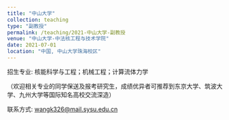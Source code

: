 ```yaml
---
title: "中山大学"
collection: teaching
type: "副教授"
permalink: /teaching/2021-中山大学-副教授
venue: "中山大学-中法核工程与技术学院"
date: 2021-07-01
location: "中国, 中山大学珠海校区"
---
```


招生专业:
核能科学与工程；机械工程；计算流体力学

（欢迎相关专业的同学保送及报考研究生，成绩优异者可推荐到东京大学、筑波大学、九州大学等国际知名高校交流深造）

联系方式:
wangk326@mail.sysu.edu.cn